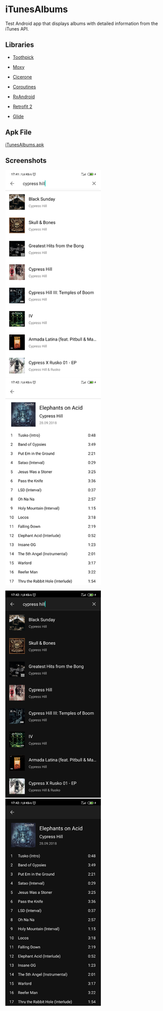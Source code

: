 iTunesAlbums
==============

Test Android app that displays albums with detailed information from the iTunes API.


## Libraries

* [Toothpick](https://github.com/stephanenicolas/toothpick)

* [Moxy](https://github.com/moxy-community/Moxy)

* [Cicerone](https://github.com/terrakok/Cicerone)

* [Coroutines](https://github.com/Kotlin/kotlinx.coroutines)

* [RxAndroid](https://github.com/ReactiveX/RxAndroid)

* [Retrofit 2](https://github.com/square/retrofit)

* [Glide](https://github.com/bumptech/glide)




## Apk File

[iTunesAlbums.apk](https://drive.google.com/file/d/1d4E4OgodjHUoDx1OY9X0gKwSB4JvIE-8/)



## Screenshots

<img src="list_white.jpg" width="300"> <img src="detail_white.jpg" width="300">

<img src="list_black.jpg" width="300"> <img src="detail_black.jpg" width="300">
